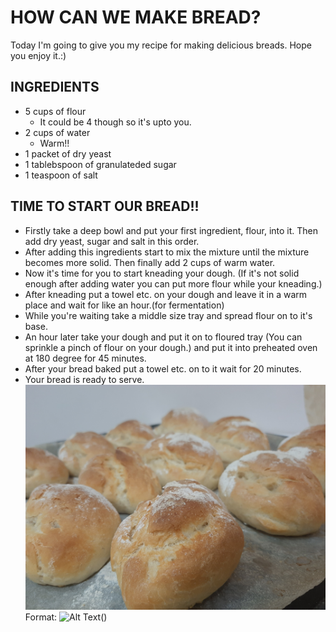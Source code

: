 # HOW CAN WE MAKE BREAD?
Today I'm going to give you my recipe for making delicious breads. Hope you enjoy it.:)
## INGREDIENTS
* 5 cups of flour
   * It could be 4 though so it's upto you.
* 2 cups of water
   * Warm!!
* 1 packet of dry yeast 
* 1 tablebspoon of granulateded sugar
* 1 teaspoon of salt
## TIME TO START OUR BREAD!!
* Firstly take a deep bowl and put your first ingredient, flour, into it. Then add dry yeast, sugar and salt in this order.
* After adding this ingredients start to mix the mixture until the mixture becomes more solid. Then finally add 2 cups of warm water.
* Now it's time for you to start kneading your dough. (If it's not solid enough after adding water you can put more flour while your kneading.)
* After kneading put a towel etc. on your dough and leave it in a warm place and wait for like an hour.(for fermentation)
* While you're waiting take a middle size tray and spread flour on to it's base.
* An hour later take your dough and put it on to floured tray (You can sprinkle a pinch of flour on your dough.) and put it into preheated oven at 180 degree for 45 minutes.
* After your bread baked put a towel etc. on to it wait for 20 minutes.
* Your bread is ready to serve.
![GitHub Logo](20200404_213040[1].jpg)
Format: ![Alt Text](url)()






